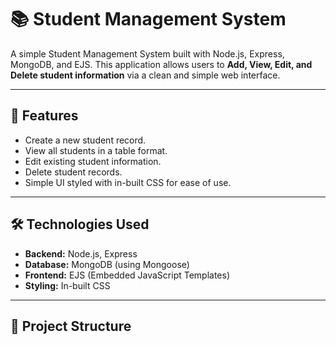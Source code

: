 # 📚 Student Management System

A simple Student Management System built with Node.js, Express, MongoDB, and EJS. This application allows users to **Add, View, Edit, and Delete student information** via a clean and simple web interface.

---

## 🚀 Features
- Create a new student record.
- View all students in a table format.
- Edit existing student information.
- Delete student records.
- Simple UI styled with in-built CSS for ease of use.

---

## 🛠️ Technologies Used
- **Backend:** Node.js, Express
- **Database:** MongoDB (using Mongoose)
- **Frontend:** EJS (Embedded JavaScript Templates)
- **Styling:** In-built CSS

---

## 📁 Project Structure
